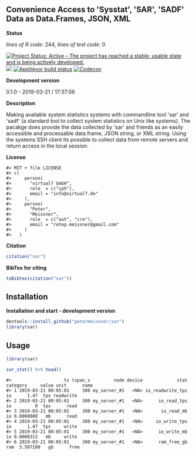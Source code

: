 
<!-- README.md is generated from README.Rmd. Please edit that file -->
Convenience Access to 'Sysstat', 'SAR', 'SADF' Data as Data.Frames, JSON, XML
-----------------------------------------------------------------------------

**Status**

*lines of R code:* 244, *lines of test code:* 0

[![Project Status: Active – The project has reached a stable, usable state and is being actively developed.](http://www.repostatus.org/badges/latest/active.svg)](http://www.repostatus.org/#active) <a href="https://travis-ci.org/petermeissner/sar"><img src="https://api.travis-ci.org/petermeissner/sar.svg?branch=master"><a/> [![AppVeyor build status](https://ci.appveyor.com/api/projects/status/github/petermeissner/sar?branch=master&svg=true)](https://ci.appveyor.com/project/petermeissner/sar) <a href="https://codecov.io/gh/petermeissner/sar"><img src="https://codecov.io/gh/petermeissner/sar/branch/master/graph/badge.svg" alt="Codecov" /></a> <!--<a href="https://cran.r-project.org/package=sar"><img src="http://www.r-pkg.org/badges/version/sar"></a>
[![cran checks](https://cranchecks.info/badges/summary/reshape)](https://cran.r-project.org/web/checks/check_results_reshape.html)
<img src="http://cranlogs.r-pkg.org/badges/grand-total/sar">
<img src="http://cranlogs.r-pkg.org/badges/sar">
-->

**Development version**

0.1.0 - 2019-03-21 / 17:37:06

**Description**

Making available system statistics systems with commandline tool 'sar' and 'sadf' (a standard tool to collect system statistics on Unix like systems). The pacakge does provide the data collected by 'sar' and friends as an easily accessible and processable data.frame, JSON string, or XML string. Using the systems SSH client its possible to collect data from remote servers and return access in the local session.

**License**

    #> MIT + file LICENSE
    #> c(
    #>     person(
    #>       "virtual7 GmbH", 
    #>       role  = c("cph"),
    #>       email = "info@virtual7.de"
    #>     ),
    #>     person(
    #>       "Peter", 
    #>       "Meissner", 
    #>       role  = c("aut", "cre"),
    #>       email = "retep.meissner@gmail.com"
    #>     )
    #>   )

**Citation**

``` r
citation("sar")
```

**BibTex for citing**

``` r
toBibtex(citation("sar"))
```

Installation
------------

**Installation and start - development version**

``` r
devtools::install_github("petermeissner/sar")
library(sar)
```

Usage
-----

``` r
library(sar)
```

``` r
sar_stat() %>% head()
```

    #>                    ts tspan_s         node device             stat category     value unit      name
    #> 1 2019-03-21 00:05:01     300 my_server_#1   <NA> io_readwrite_tps       io      1.47  tps readwrite
    #> 2 2019-03-21 00:05:01     300 my_server_#1   <NA>      io_read_tps       io         0  tps      read
    #> 3 2019-03-21 00:05:01     300 my_server_#1   <NA>       io_read_mb       io 0.0000000   mb      read
    #> 4 2019-03-21 00:05:01     300 my_server_#1   <NA>     io_write_tps       io      1.47  tps     write
    #> 5 2019-03-21 00:05:01     300 my_server_#1   <NA>      io_write_mb       io 0.0000312   mb     write
    #> 6 2019-03-21 00:05:01     300 my_server_#1   <NA>      ram_free_gb      ram  3.587180   gb      free
